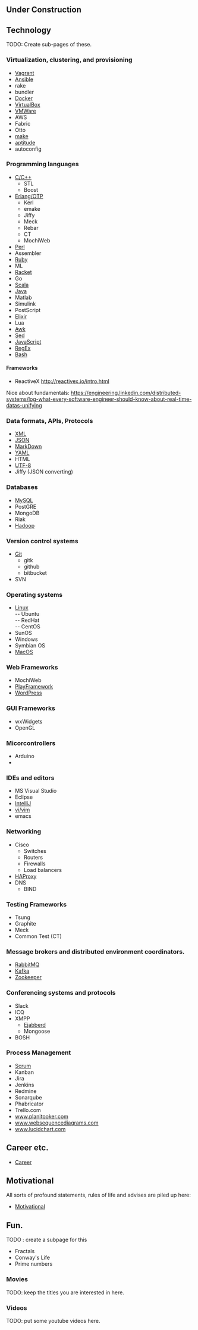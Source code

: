 
## Under Construction

## Technology

TODO: Create sub-pages of these.

### Virtualization, clustering, and provisioning

- [Vagrant](Vagrant.md)  
- [Ansible](Ansible.md)  
- rake  
- bundler  
- [Docker](Docker.md)  
- [VirtualBox](VirtualBox.md)  
- [VMWare](VMWare.md)  
- AWS
- Fabric
- Otto
- [make](make.md)
- [aptitude](aptitude.md)
- autoconfig

### Programming languages

- [C/C++](CPP.md)
  - STL
  - Boost   
- [Erlang/OTP](Erlang.md)  
  - Kerl
  - emake
  - Jiffy
  - Meck
  - Rebar
  - CT
  - MochiWeb
- [Perl](Perl.md)  
- Assembler  
- [Ruby](Ruby.md)  
- ML  
- [Racket](Racket.md)  
- Go  
- [Scala](Scala.md)  
- [Java](Java.md)  
- Matlab  
- Simulink
- PostScript
- [Elixir](Elixir.md)
- Lua
- [Awk](Awk.md)
- [Sed](Sed.md)
- [JavaScript](JavaScript.md)  
- [RegEx](RegEx.md)
- [Bash](Bash.md)

#### Frameworks

 - ReactiveX http://reactivex.io/intro.html
 
  Nice about fundamentals:
  https://engineering.linkedin.com/distributed-systems/log-what-every-software-engineer-should-know-about-real-time-datas-unifying
  
  

### Data formats, APIs, Protocols

- [XML](XML.md)
- [JSON](JSON.md)
- [MarkDown](MarkDown.md)  
- [YAML](YAML.md)
- HTML
- [UTF-8](UTF-8)  
- Jiffy (JSON converting)

### Databases

- [MySQL](MySQL.md)
- PostGRE
- MongoDB
- Riak
- [Hadoop](Hadoop.md)

### Version control systems  

- [Git](Git.md)  
  - gitk
  - github
  - bitbucket
- SVN  

  
### Operating systems
  
- [Linux](Linux.md)  
  -- Ubuntu  
  -- RedHat  
  -- CentOS  
- SunOS  
- Windows  
- Symbian OS  
- [MacOS](MacOS.md)

### Web Frameworks

- MochiWeb
- [PlayFramework](PlayFramework.md)
- [WordPress](WordPress.md)



### GUI Frameworks

- wxWidgets
- OpenGL

  
### Micorcontrollers

- Arduino  
- 
  
### IDEs and editors
  
- MS Visual Studio  
- Eclipse  
- [IntelliJ](Intellij.md)  
- [vi/vim](Vim.md)  
- emacs

### Networking

- Cisco
  - Switches
  - Routers
  - Firewalls
  - Load balancers
- [HAProxy](HAProxy.md)
- DNS
  - BIND

### Testing Frameworks

- Tsung
- Graphite
- Meck
- Common Test (CT)


### Message brokers and distributed environment coordinators. 

- [RabbitMQ](RabbitMQ.md)
- [Kafka](Kafka.md)
- [Zookeeper](Zookeeper.md)


### Conferencing systems and protocols

- Slack
- ICQ
- XMPP
  - [Ejabberd](Ejabberd.md)
  - Mongoose
- BOSH


### Process Management

- [Scrum](Scrum.md)
- Kanban
- Jira
- Jenkins
- Redmine
- Sonarqube
- Phabricator
- Trello.com
- www.planitpoker.com
- www.websequencediagrams.com
- www.lucidchart.com

## Career etc.


- [Career](Career.md)





## Motivational

All sorts of profound statements, rules of life and
advises are piled up here:

- [Motivational](Motivational.md)


## Fun.

TODO : create a subpage for this

- Fractals
- Conway's Life
- Prime numbers


### Movies

TODO: keep the titles you are interested in here.

### Videos

TODO: put some youtube videos here.


